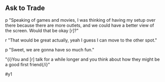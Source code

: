 ## Ask to Trade
p "Speaking of games and movies, I was thinking of having my setup over there because there are more outlets, and we could have a better view of the screen. Would that be okay [r]?" 

r "That would be great actually, yeah I guess I can move to the other spot."

p "Sweet, we are gonna have so much fun." 

"{i}You and [r] talk for a while longer and you think about how they might be a good first friend{/i}"

#y1